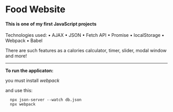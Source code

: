 # Food Website

#### This is one of my first JavaScript projects

Technologies used: • AJAX • JSON • Fetch API • Promise • localStorage • Webpack • Babel

There are such features as a calories calculator, timer, slider, modal window and more!

*** 

**To run the applicaton:**

you must install _webpack_

and use this:

```
  npx json-server --watch db.json
  npx webpack
```
